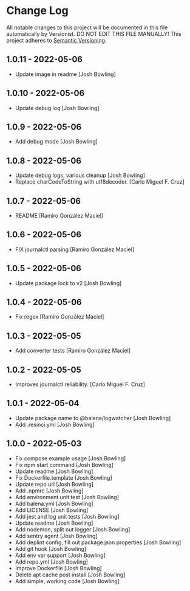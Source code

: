 # Change Log

All notable changes to this project will be documented in this file
automatically by Versionist. DO NOT EDIT THIS FILE MANUALLY!
This project adheres to [Semantic Versioning](http://semver.org/).

## 1.0.11 - 2022-05-06

* Update image in readme [Josh Bowling]

## 1.0.10 - 2022-05-06

* Update debug log [Josh Bowling]

## 1.0.9 - 2022-05-06

* Add debug mode [Josh Bowling]

## 1.0.8 - 2022-05-06

* Update debug logs, various cleanup [Josh Bowling]
* Replace charCodeToString with utf8decoder. [Carlo Miguel F. Cruz]

## 1.0.7 - 2022-05-06

* README [Ramiro González Maciel]

## 1.0.6 - 2022-05-06

* FIX journalctl parsing [Ramiro González Maciel]

## 1.0.5 - 2022-05-06

* Update package lock to v2 [Josh Bowling]

## 1.0.4 - 2022-05-06

* Fix regex [Ramiro González Maciel]

## 1.0.3 - 2022-05-05

* Add converter tests [Ramiro González Maciel]

## 1.0.2 - 2022-05-05

* Improves journalctl reliability. [Carlo Miguel F. Cruz]

## 1.0.1 - 2022-05-04

* Update package name to @balena/logwatcher [Josh Bowling]
* Add .resinci.yml [Josh Bowling]

## 1.0.0 - 2022-05-03

* Fix compose example usage [Josh Bowling]
* Fix npm start command [Josh Bowling]
* Update readme [Josh Bowling]
* Fix Dockerfile.template [Josh Bowling]
* Update repo url [Josh Bowling]
* Add .npmrc [Josh Bowling]
* Add environment unit test [Josh Bowling]
* Add balena.yml [Josh Bowling]
* Add LICENSE [Josh Bowling]
* Add jest and log unit tests [Josh Bowling]
* Update readme [Josh Bowling]
* Add nodemon, split out logger [Josh Bowling]
* Add sentry agent [Josh Bowling]
* Add deplint config, fill out package.json properties [Josh Bowling]
* Add git hook [Josh Bowling]
* Add env var support [Josh Bowling]
* Add repo.yml [Josh Bowling]
* Improve Dockerfile [Josh Bowling]
* Delete apt cache post install [Josh Bowling]
* Add simple, working code [Josh Bowling]
